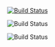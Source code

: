 [![Build Status](https://travis-ci.org/oliverlundquist/travistest.svg?branch=master)](https://travis-ci.org/oliverlundquist/travistest)

![Build Status](https://circleci.com/gh/skazer/travistest.png?circle-token=:circle-token)

![Build Status](https://circleci.com/gh/skazer/travistest.svg?style=shield&circle-token=:circle-token)


